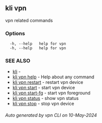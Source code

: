 ## kli vpn

vpn related commands



### Options

```
  -h, --help   help for vpn
  -h, --help   help for vpn
```

### SEE ALSO

* [kli](kli.md)  - 
* [kli vpn help](kli_vpn_help.md)  - Help about any command
* [kli vpn restart](kli_vpn_restart.md)  - restart vpn device
* [kli vpn start](kli_vpn_start.md)  - start vpn device
* [kli vpn start-fg](kli_vpn_start-fg.md)  - start vpn foreground
* [kli vpn status](kli_vpn_status.md)  - show vpn status
* [kli vpn stop](kli_vpn_stop.md)  - stop vpn device

###### Auto generated by vpn CLI on 10-May-2024
